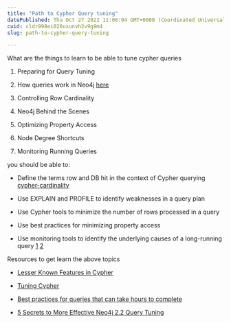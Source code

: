 ```yaml
---
title: "Path to Cypher Query tuning"
datePublished: Thu Oct 27 2022 11:08:04 GMT+0000 (Coordinated Universal Time)
cuid: cldr998ei026uxunvh2v9g9m4
slug: path-to-cypher-query-tuning

---
```


What are the things to learn to be able to tune cypher queries

1. Preparing for Query Tuning
    
2. How queries work in Neo4j [here](https://neo4j.com/graphacademy/training-cqt-40/01-cqt-40-how-queries-work-in-neo4j/)
    
3. Controlling Row Cardinality
    
4. Neo4j Behind the Scenes
    
5. Optimizing Property Access
    
6. Node Degree Shortcuts
    
7. Monitoring Running Queries
    

you should be able to:

* Define the terms row and DB hit in the context of Cypher querying [cypher-cardinality](https://neo4j.com/developer/kb/understanding-cypher-cardinality/)
    
* Use EXPLAIN and PROFILE to identify weaknesses in a query plan
    
* Use Cypher tools to minimize the number of rows processed in a query
    
* Use best practices for minimizing property access
    
* Use monitoring tools to identify the underlying causes of a long-running query [1](https://neo4j.com/labs/halin/) [2](https://github.com/moxious/halin)
    

Resources to get learn the above topics

* [Lesser Known Features in Cypher](https://www.youtube.com/watch?v=BN5T8IimB78)
    
* [Tuning Cypher](https://www.youtube.com/watch?v=QnozzFP_fPo)
    
* [Best practices for queries that can take hours to complete](https://community.neo4j.com/t5/neo4j-graph-platform/best-practices-for-queries-that-can-take-hours-to-complete/m-p/27305)
    
* [5 Secrets to More Effective Neo4j 2.2 Query Tuning](https://neo4j.com/blog/neo4j-2-2-query-tuning/)